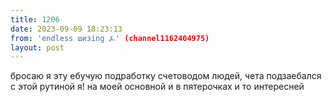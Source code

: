 ```yaml
---
title: 1206
date: 2023-09-09 18:23:13
from: 'endless шизing ⍼' (channel1162404975)
layout: post
---
```


бросаю я эту ебучую подработку счетоводом людей, чета подзаебался с этой рутиной я! на моей основной и в пятерочках и то интересней

